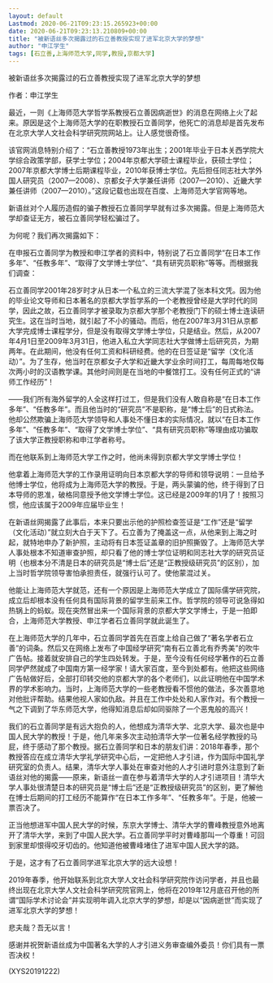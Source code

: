 ```yaml
---
layout: default
Lastmod: 2020-06-21T09:23:15.265923+00:00
date: 2020-06-21T09:23:13.210809+00:00
title: "被新语丝多次揭露过的石立善教授实现了进军北京大学的梦想"
author: "申江学生"
tags: [石立善,上海师范大学,同学,教授,京都大学]
---
```


被新语丝多次揭露过的石立善教授实现了进军北京大学的梦想

作者：申江学生

最近，一则《上海师范大学哲学系教授石立善因病逝世》的消息在网络上火了起来。原因是这个上海师范大学的在职教授石立善同学，他死亡的消息却是首先发布在北京大学人文社会科学研究院网站上。让人感觉很奇怪。

该官网消息特别介绍了：“石立善教授1973年出生；2001年毕业于日本关西学院大学综合政策学部，获学士学位；2004年京都大学硕士课程毕业，获硕士学位；2007年京都大学博士后期课程毕业，2010年获博士学位。先后担任同志社大学外国人研究员（2007—2008）、京都女子大学兼任讲师（2007—2010）、近畿大学兼任讲师（2007—2010）。”这段记载也出现在百度、上海师范大学官网等地。

新语丝对个人履历造假的骗子教授石立善同学早就有过多次揭露。但是上海师范大学却查证无方，被石立善同学轻松骗过了。

为何呢？我们再次揭露如下：

在申报石立善同学为教授和申江学者的资料中，特别说了石立善同学“在日本工作多年”、“任教多年”、“取得了文学博士学位”、“具有研究员职称”等等。而根据我们调查：

石立善同学2001年28岁时才从日本一个私立的三流大学混了张本科文凭。因为他的毕业论文导师和日本著名的京都大学哲学系的一个老教授曾经是大学时代的同学，因此之故，石立善同学才被录取为京都大学那个老教授门下的硕士博士连读研究生。这在当时当地，就引起了不小的骚动。而后，他在2007年3月31日从京都大学完成博士课程学分，但是没有取得文学博士学位，只是结业。然后，从2007年4月1日至2009年3月31日，他进入私立大学同志社大学做博士后研究员，为期两年。在此期间，他没有任何工资和科研经费。他的在日签证是“留学（文化活动）”。为了生存，他当时在京都女子大学和近畿大学业余时间打工，每周每地仅每次两小时的汉语教学课。其他时间则是在当地的中餐馆打工。没有任何正式的“讲师工作经历”！

——我们所有海外留学的人全这样打过工，但是我们没有人敢自称是“在日本工作多年”、“任教多年”。而且他当时的“研究员”不是职称，是“博士后”的日式称法。他却公然欺骗上海师范大学领导和人事处不懂日本的实际情况，就以“在日本工作多年”、“任教多年”、“取得了文学博士学位”、“具有研究员职称”等理由成功骗取了该大学正教授职称和申江学者称号。

而在他联系到上海师范大学工作之时，他尚未得到京都大学文学博士学位！

他拿着上海师范大学的工作录用证明向日本京都大学的导师和领导说明：一旦给予他博士学位，他将成为上海师范大学的教授。于是，两头蒙骗的他，终于得到了日本导师的恩准，破格同意授予他文学博士学位。这已经是2009年的1月了！按照习惯，他应该属于2009年应届毕业生！

在新语丝网揭露了此事后，本来只要出示他的护照检查签证是“工作”还是“留学（文化活动）”就立刻大白于天下了。石立善为了掩盖这一点，从他来到上海之时起，就特地申办了新护照，主动将有日本签证盖章的旧护照撕毁了。上海师范大学人事处根本不知道审查护照，却只看了他的博士学位证明和同志社大学的研究员证明（也根本分不清是日本的研究员是“博士后”还是“正教授级研究员”的区别），加上当时哲学院领导害怕承担责任，就强行认可了。使他蒙混过关。

他能让上海师范大学就范，还有一个原因是上海师范大学成立了国际儒学研究院，成立后却根本没有任何具有国际背景的留学生前来工作。哲学院的领导可说急得如热锅上的蚂蚁。现在突然冒出来一个国际背景的京都大学文学博士，于是一拍即合，上海师范大学教授、申江学者石立善同学就此诞生了。

在上海师范大学的几年中，石立善同学首先在百度上给自己做了“著名学者石立善”的词条。然后又在网络上发布了中国经学研究“南有石立善北有乔秀美”的吹牛广告帖。接着就安排自己的学生四处转发。于是，至今没有任何经学著作的石立善同学俨然就成了中国南方第一经学家！请大家百度，至今到处都有。他把这些网络广告帖做好后，全部打印转交他的京都大学的各个老师们，以此证明他在中国学术界的学术影响力。当时，上海师范大学的一些老教授看不惯他的做法，多次善意地对他批评帮助。结果他视人家如仇敌。并且在工作中处处和人家作对。有个教授一气之下调到了华东师范大学，他得知消息后却如同驱除了一个恶鬼般的高兴！

我们的石立善同学是有远大抱负的人，他想成为清华大学、北京大学、最次也是中国人民大学的教授！于是，他几年来多次主动拍清华大学一位著名经学教授的马屁，终于感动了那个教授。据石立善同学和日本的朋友们讲：2018年春季，那个教授答应在成立清华大学礼学研究中心后，一定把他人才引进，作为国际中国礼学研究室的负责人。结果，清华大学人事处在审查对他的人才引进时意外注意到了新语丝对他的揭露——原来，新语丝一直在参与着清华大学的人才引进项目！清华大学人事处很清楚日本的研究员是“博士后”还是“正教授级研究员”的区别，更了解他在博士后期间的打工经历不能算作“在日本工作多年”、“任教多年”。于是，他被一票否决了。

正当他想进军中国人民大学的时候，东京大学博士、清华大学的曹峰教授意外地离开了清华大学，来到了中国人民大学。石立善同学平时对曹峰那叫一个尊重！可回到家里却恨得咬牙切齿的。他知道他被曹峰堵住了进军中国人民大学的路。

于是，这才有了石立善同学进军北京大学的远大设想！

2019年春季，他开始联系到北京大学人文社会科学研究院作访问学者，并且也最终出现在北京大学人文社会科学研究院官网上，他将在2019年12月底召开他的所谓“国际学术讨论会”并实现明年调入北京大学的梦想，却是以“因病逝世”而实现了进军北京大学的梦想！

悲夫哉？吾无以言！

感谢并祝贺新语丝成为中国著名大学的人才引进义务审查编外委员！你们具有一票否决权！

(XYS20191222)

